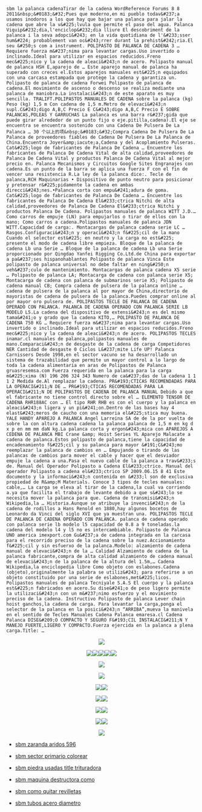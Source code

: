 
```
sbm la palanca cadenaTirar de la cadena WordReference Forums 8 8 2011&nbsp;&#0183;&#32;Pues que moderno,en mi pueblo todav&#237;a usamos inodoros a los que hay que bajar una palanca para jalar la cadena que abre la v&#225;lvula que permite el paso del agua. Palanca Viquip&#232;dia,l'enciclop&#232;dia lliure El descobriment de la palanca i la seva adopci&#243; en la vida quotidiana de l'&#233;sser hum&#224; probablement van oc&#243;rrer durant la prehist&#242;ria.El seu &#250;s com a instrument. POLIPASTO DE PALANCA DE CADENA 3 … Requiere fuerza m&#237;nima para levantar cargas.Uso invertido o inclinado.Ideal para utilizar en espacios reducidos.Freno mec&#225;nico y la cadena de aleaci&#243;n de acero. Polipasto manual de palanca HSH E,aparejo de … Este aparejo manual de palanca ha superado con creces el.Estos aparejos manuales est&#225;n equipados con una carcasa estampada que protege la cadena y garantiza un. Polipasto de palanca de cadena Forwei Polipasto de palanca de cadena.El movimiento de ascenso o descenso se realiza mediante una palanca de maniobra.La instalaci&#243;n de este aparato es muy sencilla. TRALIFT.POLIPASTOS MANUALES DE CADENA sobre la palanca (kg) Peso (kg) 1,5 m Con cadena de 1,5 m.Metro de elevaci&#243;n supl.C&#243;digo A,B,C Precio E C&#243;digo A,B,C Precio E SOBRE PALANCAS,POLEAS Y GARRUCHAS La palanca es una barra r&#237;gida que puede girar alrededor de un punto fijo o eje.pitilla,cadena).El eje se encuentra se encuentra sostenido con una Cadena De Pulsera De La Palanca … 30 个以上的项&nbsp;&#0183;&#32;Compra Cadena De Pulsera De La Palanca de proveedores fiables de Cadena De Pulsera De La Palanca de China.Encuentra Joyer&amp;iacute;a,Cadena y del Acoplamiento Pulseras. Cat&#225;logo de fabricantes de Palanca De Cadena … Encuentre los fabricantes de Palanca De Cadena Vital de alta calidad,proveedores de Palanca De Cadena Vital y productos Palanca De Cadena Vital al mejor precio en. Palanca Mecanismos y Circuitos Google Sites Engranajes con cadena.Es un punto de la barra se aplica una fuerza F con el fin de vencer una resistencia R.La ley de la palanca dice:. Tecle de palanca,RCH Maquinarias • Dispositivo de punto neutro para posicionar y pretensar r&#225;pidamente la cadena en ambas direcci&#243;nes.•Palanca corta con empu&#241;adura de goma. Cat&#225;logo de fabricantes de Palanca De Cadena … Encuentre los fabricantes de Palanca De Cadena El&#233;ctrica Nitchi de alta calidad,proveedores de Palanca De Cadena El&#233;ctrica Nitchi y productos Palanca De Cadena. Polipastos manuales de palanca WITT J.D.… Como carros de empuje (LN) para empujarlos o tirar de ellos con la mano; Como carros a cadena.Polipastos manuales de palanca JDN WITT.Capacidad de carga:. Montacargas de palanca cadena serie LC … Rasgos.Configuraci&#243;n y operaci&#243;n f&#225;cil de la mano Cuando el selector est&#225; en neutro y la carga no est&#225; presente el modo de cadena libre empieza. Bloque de la palanca de cadena Lb una Serie … Bloque de la palanca de cadena Lb una Serie proporcionado por Qingdao Yanfei Rigging Co.Ltd.de China para exportar a pa&#237;ses hispanohablantes Polipasto de palanca Vinca Este polipasto de palanca universal no debe faltar en ning&#250;n veh&#237;culo de mantenimiento. Montacargas de palanca cadena X5 serie … Polipasto de palanca LA; Montacarga de cadena con palanca serie X5; Montacarga de cadena con palanca de submarinos serie X5; Polipasto de cadena manual CB; Compra cadena de pulsera de la palanca online … cadena de pulsera de la palanca al por mayor de China,directorio de mayoristas de cadena de pulsera de la palanca.Puedes comprar online al por mayor oro pulsera de. POLIPASTOS TECLE DE PALANCA DE CADENA OPERADO CON PALANCA. PALANCA DE CADENA OPERADO CON PALANCA SERIE LB MODELO L5.La cadena del dispositivo de extensi&#243;n es del mismo tama&#241;o y grado que la cadena KITO,… POLIPASTO DE PALANCA DE CADENA 750 KG … Requiere fuerza m&#237;nima para levantar cargas.Uso invertido o inclinado.Ideal para utilizar en espacios reducidos.Freno mec&#225;nico y la cadena de aleaci&#243;n de acero. POLIPASTOS TECLES inamar.cl manuales de palanca,polipastos manuales de mano.Comparaci&#243;n de desgaste de la cadena de carga Competidores NER Cantidad de desgaste 0 Ciclos L&#237;mite Life UP! Palanca Carnissers Desde 1998,en el sector vacuno se ha desarrollado un sistema de trazabilidad que permite un mayor control a lo largo de toda la cadena alimentaria en aras de Polipastos de Palanca gruasresemsa.com Fuerza requerida en la palanca para la carga m&#225;xima (N) 196 206 324 343 Numero de ca&#237;das de la cadena 1 1 1 2 Medida de.Al remplazar la cadena. PR&#193;CTICAS RECOMENDADAS PARA LA OPERACI&#211;N DE … PR&#193;CTICAS RECOMENDADAS PARA LA OPERACI&#211;N DE POLIPASTOS DE CADENA DE PALANCA MANUAL Debido a que el fabricante no tiene control directo sobre el … ELEMENTO TENSOR DE CADENA RHR188AC con … El tipo RHR RHB es con el cuerpo y la palanca en aleaci&#243;n ligera y un pi&#241;on.Dentro de las bases hay 4 elast&#243;meros de caucho con una memoria el&#225;stica muy buena. YALE HANDY APAREJO A PALANCA Angel Larreina SA de de la por vuelta de sobre la con altura cadena cadena la palanca palanca de 1,5 m en kg d x p en mm mm daN kg.La palanca corta y ergon&#243;mica con APAREJOS A CEDENA DE PALANCA MBI Crane &amp; Hoist Series YL Aparejo Malacate a cadena de palanca.Estos polipasto de palanca,tiene la capacidad de encadenamiento f&#225;cil y su palanca para mayor &#191;C&#243;mo reemplazar la palanca de cambios en … Empujando o tirando de las palancas de cambios para mover el cable y hacer que el desviador empuje la cadena a una.Pasa el nuevo cable de la palanca a trav&#233;s de. Manual del Operador Polipasto a Cadena El&#233;ctrico. Manual del operador Polipasto a cadena el&#233;ctrico SP 2009.06.15 8 41 Este documento y la informaci&#243;n contenida en &#233;l son de exclusiva propiedad de R&amp;M Materials. Conoce 3 tipos de tecles manuales: cable,… La carga se eleva al tirar de la cadena,la cual va corriendo a.ya que facilita el trabajo de levante debido a que s&#243;lo se necesita mover la palanca para que. Cadena de transmisi&#243;n Wikipedia,la … Historia.Aunque se atribuye la invenci&#243;n de la cadena de rodillos a Hans Renold en 1880,hay algunos bocetos de Leonardo da Vinci del siglo XVI que ya muestran una. POLIPASTOS TECLE DE PALANCA DE CADENA OPERADO CON PALANCA. palanca de cadena operado con palanca serie lb modelo l5 capacidad de 0.8 a 9 toneladas.la cadena del modelo l4 y l5 no es intercambiable. Polipasto de Palanca UNO america imexport.com Gu&#237;a de cadena integrada en la carcasa para el recorrido preciso de la cadena sobre la nuez.Accionamiento f&#225;cil y sin esfuerxo de la palanca.Modelo: alzamiento de cadena manual de elevaci&#243;n de la … Calidad Alzamiento de cadena de la palanca fabricante,compra de alta calidad alzamiento de cadena manual de elevaci&#243;n de la palanca de la altura del 1.5m,… Cadena Wikipedia,la enciclopedia libre Como objeto con eslabones.Cadena (objeto),originalmente la palabra se utiliz&#243; para referirse a un objeto constituido por una serie de eslabones,met&#225;licos. Polipastos manuales de palanca Tecniyale S.A.S El cuerpo y la palanca est&#225;n fabricados en acero.Su dise&#241;o de peso ligero permite la utilizaci&#243;n con un m&#237;nimo esfuerzo y el movimiento preciso de la cadena. Instructivo Polipasto de palanca Lever chain hoist ganchos,la cadena de carga. Para levantar la carga,ponga el selector de la palanca en la posici&#243;n “ARRIBA”,mueva la manivela en el sentido de Tecles Manuales Cadena Palanca emaresa.cl Cadena Palanca DISE&#209;O COMPACTO Y SEGURO F&#193;CIL INSTALACI&#211;N Y MANEJO FUERTE,LIGERO Y COMPACTO.Fuerza ejercida en la palanca a plena carga.Title: … 
```

<div align="center">

<a href="https://es-crusher.shibang-china.com/github&k=sbm+la+palanca+cadena"><img src="https://static.shibang-china.com/es/crusher/logo.jpg"></a>

<a href="https://es-crusher.shibang-china.com/github&k=sbm+la+palanca+cadena"><img src="https://static.shibang-china.com/es/crusher/index.jpg"></a><a href="https://es-crusher.shibang-china.com/material.htmlgithub&k=sbm+la+palanca+cadena"><img src="https://static.shibang-china.com/es/crusher/material.jpg"></a><a href="https://es-crusher.shibang-china.com/application.htmlgithub&k=sbm+la+palanca+cadena"><img src="https://static.shibang-china.com/es/crusher/application.jpg"></a><a href="https://es-crusher.shibang-china.com/aboutus.htmlgithub&k=sbm+la+palanca+cadena"><img src="https://static.shibang-china.com/es/crusher/aboutus.jpg"></a><a href="https://es-crusher.shibang-china.com/contact.htmlgithub&k=sbm+la+palanca+cadena"><img src="https://static.shibang-china.com/es/crusher/contact.jpg"></a>

<a href="https://es-crusher.shibang-china.com/github&k=sbm+la+palanca+cadena"><img src="https://static.shibang-china.com/es/crusher/banner.jpg"></a>

<a href="https://swt.shibang-china.com/github&k=sbm+la+palanca+cadena"><img src="https://static.shibang-china.com/es/crusher/text.jpg"></a>

<a href="https://swt.shibang-china.com/github&k=sbm+la+palanca+cadena"><img src="https://static.shibang-china.com/es/crusher/chat.jpg"></a><a href="https://es-crusher.shibang-china.com/contact.htmlgithub&k=sbm+la+palanca+cadena"><img src="https://static.shibang-china.com/es/crusher/message.jpg"></a>

<a href="https://es-crusher.shibang-china.com/products/pe.htmlgithub&k=sbm+la+palanca+cadena"><img src="https://static.shibang-china.com/es/crusher/pe.jpg"></a><a href="https://es-crusher.shibang-china.com/products/pf.htmlgithub&k=sbm+la+palanca+cadena"><img src="https://static.shibang-china.com/es/crusher/pf.jpg"></a>

<a href="https://es-crusher.shibang-china.com/products/hpt.htmlgithub&k=sbm+la+palanca+cadena"><img src="https://static.shibang-china.com/es/crusher/hpt.jpg"></a><a href="https://es-crusher.shibang-china.com/products/vsi.htmlgithub&k=sbm+la+palanca+cadena"><img src="https://static.shibang-china.com/es/crusher/vsi.jpg"></a>

<a href="https://es-crusher.shibang-china.com/products/klv.htmlgithub&k=sbm+la+palanca+cadena"><img src="https://static.shibang-china.com/es/crusher/klv.jpg"></a><a href="https://es-crusher.shibang-china.com/products/portable.htmlgithub&k=sbm+la+palanca+cadena"><img src="https://static.shibang-china.com/es/crusher/portable.jpg"></a>

<a href="https://swt.shibang-china.com/github&k=sbm+la+palanca+cadena"><img src="https://static.shibang-china.com/es/crusher/case.jpg"></a>

</div>


* [sbm zaranda aridos 596](sbm%20zaranda%20aridos%20596.md)

* [sbm sector primario colorear](sbm%20sector%20primario%20colorear.md)

* [sbm piedra usadas title trituradora](sbm%20piedra%20usadas%20title%20trituradora.md)

* [sbm maquina destructora como](sbm%20maquina%20destructora%20como.md)

* [sbm como quitar revilletas](sbm%20como%20quitar%20revilletas.md)

* [sbm tubos acero diametro](sbm%20tubos%20acero%20diametro.md)
